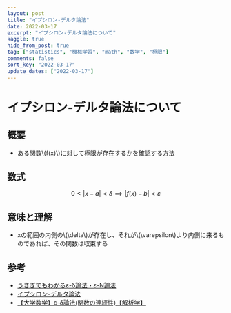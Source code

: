 ```yaml
---
layout: post
title: "イプシロン-デルタ論法"
date: 2022-03-17
excerpt: "イプシロン-デルタ論法について"
kaggle: true
hide_from_post: true
tag: ["statistics", "機械学習", "math", "数学", "極限"]
comments: false
sort_key: "2022-03-17"
update_dates: ["2022-03-17"]
---
```


# イプシロン-デルタ論法について

## 概要
 - ある関数\\(f(x)\\)に対して極限が存在するかを確認する方法

## 数式

$$
{0 < | x - a| < \delta \implies |f(x) - b| < \varepsilon}
$$

## 意味と理解
 - xの範囲の内側の\\(\delta\\)が存在し、それが\\(\varepsilon\\)より内側に来るものであれば、その関数は収束する

## 参考
 - [うさぎでもわかるε-δ論法・ε-N論法](https://www.momoyama-usagi.com/entry/math-analysis-epsilon-delta) 
 - [イプシロン-デルタ論法](https://ja.wikipedia.org/wiki/%E3%82%A4%E3%83%97%E3%82%B7%E3%83%AD%E3%83%B3-%E3%83%87%E3%83%AB%E3%82%BF%E8%AB%96%E6%B3%95#:~:text=%CE%B5%2D%CE%B4%E8%AB%96%E6%B3%95%EF%BC%88%E3%82%A4%E3%83%97%E3%82%B7%E3%83%AD%E3%83%B3%E3%83%87%E3%83%AB%E3%82%BF,%E5%AE%9A%E7%BE%A9%E3%81%99%E3%82%8B%E6%96%B9%E6%B3%95%E3%81%A7%E3%81%82%E3%82%8B%E3%80%82)
 - [【大学数学】ε-δ論法(関数の連続性)【解析学】](https://www.youtube.com/watch?v=t3JPms8Y1l4)
